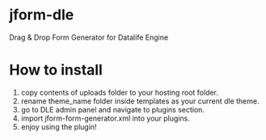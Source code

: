 # jform-dle
Drag &amp; Drop Form Generator for Datalife Engine

# How to install
1. copy contents of uploads folder to your hosting root folder.
2. rename theme_name folder inside templates as your current dle theme.
3. go to DLE admin panel and navigate to plugins section.
4. import jform-form-generator.xml into your plugins.
5. enjoy using the plugin!

